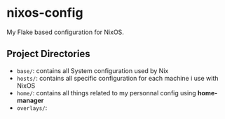 # nixos-config
My Flake based configuration for NixOS.

## Project Directories

* `base/`: contains all System configuration used by Nix
* `hosts/`: contains all specific configuration for each machine i use with NixOS
* `home/`: contains all things related to my personnal config using **home-manager**
* `overlays/`:

